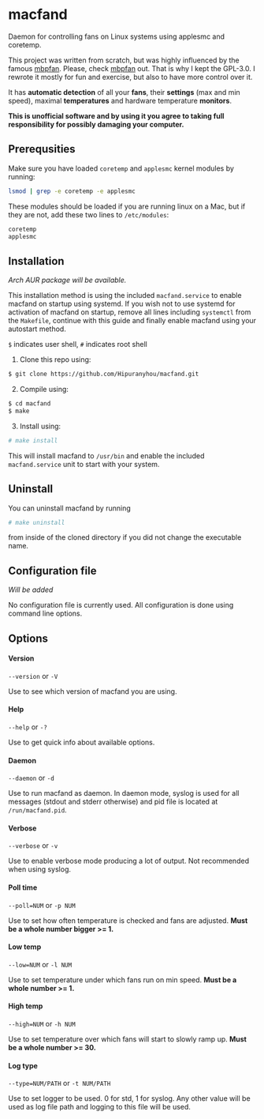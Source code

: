 # macfand

Daemon for controlling fans on Linux systems using applesmc and coretemp.

This project was written from scratch, but was highly influenced by the famous [mbpfan](https://github.com/linux-on-mac/mbpfan). Please, check [mbpfan](https://github.com/linux-on-mac/mbpfan) out. That is why I kept the GPL-3.0. I rewrote it mostly for fun and exercise, but also to have more control over it.

It has **automatic detection** of all your **fans**, their **settings** (max and min speed), maximal **temperatures** and hardware temperature **monitors**.

**This is unofficial software and by using it you agree to taking full responsibility for possibly damaging your computer.**

## Prerequsities

Make sure you have loaded `coretemp` and `applesmc` kernel modules by running:

```bash
lsmod | grep -e coretemp -e applesmc
```

These modules should be loaded if you are running linux on a Mac, but if they are not, add these two lines to `/etc/modules`:

```bash
coretemp
applesmc
```

## Installation

*Arch AUR package will be available.* 

This installation method is using the included `macfand.service` to enable macfand on startup using systemd. If you wish not to use systemd for activation of macfand on startup, remove all lines including `systemctl` from the `Makefile`, continue with this guide and finally enable macfand using your autostart method.

`$` indicates user shell, `#` indicates root shell

1. Clone this repo using:

```bash    
$ git clone https://github.com/Hipuranyhou/macfand.git
```

2. Compile using:

```bash
$ cd macfand
$ make
```

3. Install using:

```bash
# make install
```

This will install macfand to `/usr/bin` and enable the included `macfand.service` unit to start with your system.

## Uninstall

You can uninstall macfand by running 

```bash
# make uninstall
```

from inside of the cloned directory if you did not change the executable name.

## Configuration file

*Will be added*

No configuration file is currently used. All configuration is done using command line options.

## Options

#### Version
`--version` or `-V`

Use to see which version of macfand you are using.

#### Help
`--help` or `-?`

Use to get quick info about available options.

#### Daemon
`--daemon` or `-d`

Use to run macfand as daemon. In daemon mode, syslog is used for all messages (stdout and stderr otherwise) and pid file is located at `/run/macfand.pid`.

#### Verbose
`--verbose` or `-v`

Use to enable verbose mode producing a lot of output. Not recommended when using syslog.

#### Poll time
`--poll=NUM` or `-p NUM`

Use to set how often temperature is checked and fans are adjusted. **Must be a whole number bigger >= 1.**

#### Low temp
`--low=NUM` or `-l NUM`

Use to set temperature under which fans run on min speed. **Must be a whole number >= 1.**

#### High temp
`--high=NUM` or `-h NUM`

Use to set temperature over which fans will start to slowly ramp up. **Must be a whole number >= 30.**

#### Log type
`--type=NUM/PATH` or `-t NUM/PATH`

Use to set logger to be used. 0 for std, 1 for syslog. Any other value will be used as log file
path and logging to this file will be used.